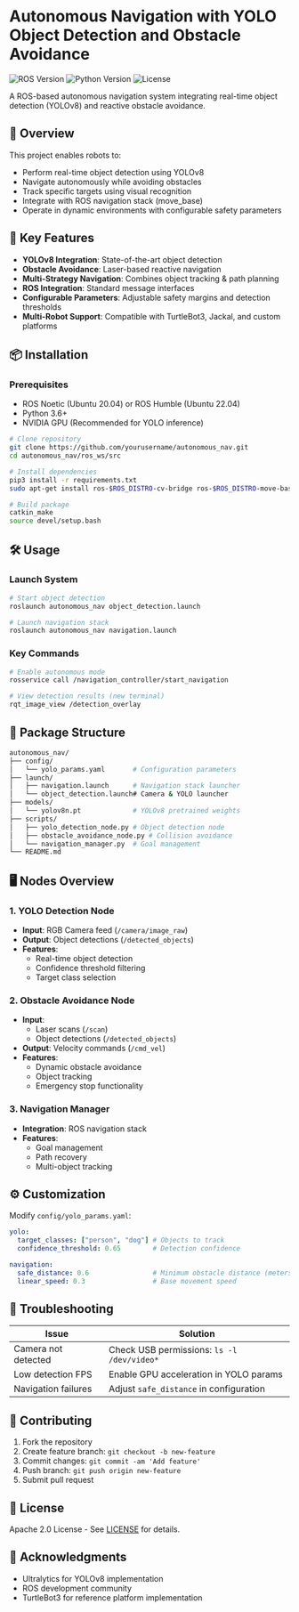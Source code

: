 # Autonomous Navigation with YOLO Object Detection and Obstacle Avoidance

![ROS Version](https://img.shields.io/badge/ROS-Noetic%20%7C%20Humble-brightgreen)
![Python Version](https://img.shields.io/badge/Python-3.6%2B-blue)
![License](https://img.shields.io/badge/License-Apache%202.0-orange)

A ROS-based autonomous navigation system integrating real-time object detection (YOLOv8) and reactive obstacle avoidance.

## 📌 Overview

This project enables robots to:
- Perform real-time object detection using YOLOv8
- Navigate autonomously while avoiding obstacles
- Track specific targets using visual recognition
- Integrate with ROS navigation stack (move_base)
- Operate in dynamic environments with configurable safety parameters

## 🚀 Key Features

- **YOLOv8 Integration**: State-of-the-art object detection
- **Obstacle Avoidance**: Laser-based reactive navigation
- **Multi-Strategy Navigation**: Combines object tracking & path planning
- **ROS Integration**: Standard message interfaces
- **Configurable Parameters**: Adjustable safety margins and detection thresholds
- **Multi-Robot Support**: Compatible with TurtleBot3, Jackal, and custom platforms

## 📦 Installation

### Prerequisites
- ROS Noetic (Ubuntu 20.04) or ROS Humble (Ubuntu 22.04)
- Python 3.6+
- NVIDIA GPU (Recommended for YOLO inference)

```bash
# Clone repository
git clone https://github.com/yourusername/autonomous_nav.git
cd autonomous_nav/ros_ws/src

# Install dependencies
pip3 install -r requirements.txt
sudo apt-get install ros-$ROS_DISTRO-cv-bridge ros-$ROS_DISTRO-move-base

# Build package
catkin_make
source devel/setup.bash
```

## 🛠️ Usage

### Launch System
```bash
# Start object detection
roslaunch autonomous_nav object_detection.launch

# Launch navigation stack
roslaunch autonomous_nav navigation.launch
```

### Key Commands
```bash
# Enable autonomous mode
rosservice call /navigation_controller/start_navigation

# View detection results (new terminal)
rqt_image_view /detection_overlay
```

## 📂 Package Structure

```bash
autonomous_nav/
├── config/
│   └── yolo_params.yaml       # Configuration parameters
├── launch/
│   ├── navigation.launch      # Navigation stack launcher
│   └── object_detection.launch# Camera & YOLO launcher
├── models/
│   └── yolov8n.pt             # YOLOv8 pretrained weights
├── scripts/
│   ├── yolo_detection_node.py # Object detection node
│   ├── obstacle_avoidance_node.py # Collision avoidance
│   └── navigation_manager.py  # Goal management
└── README.md
```

## 🖥️ Nodes Overview

### 1. YOLO Detection Node
- **Input**: RGB Camera feed (`/camera/image_raw`)
- **Output**: Object detections (`/detected_objects`)
- **Features**:
  - Real-time object detection
  - Confidence threshold filtering
  - Target class selection

### 2. Obstacle Avoidance Node
- **Input**: 
  - Laser scans (`/scan`)
  - Object detections (`/detected_objects`)
- **Output**: Velocity commands (`/cmd_vel`)
- **Features**:
  - Dynamic obstacle avoidance
  - Object tracking
  - Emergency stop functionality

### 3. Navigation Manager
- **Integration**: ROS navigation stack
- **Features**:
  - Goal management
  - Path recovery
  - Multi-object tracking

## ⚙️ Customization

Modify `config/yolo_params.yaml`:

```yaml
yolo:
  target_classes: ["person", "dog"] # Objects to track
  confidence_threshold: 0.65        # Detection confidence

navigation:
  safe_distance: 0.6                # Minimum obstacle distance (meters)
  linear_speed: 0.3                 # Base movement speed
```

## 🚨 Troubleshooting

| Issue | Solution |
|-------|----------|
| Camera not detected | Check USB permissions: `ls -l /dev/video*` |
| Low detection FPS | Enable GPU acceleration in YOLO params |
| Navigation failures | Adjust `safe_distance` in configuration |

## 🤝 Contributing

1. Fork the repository
2. Create feature branch: `git checkout -b new-feature`
3. Commit changes: `git commit -am 'Add feature'`
4. Push branch: `git push origin new-feature`
5. Submit pull request

## 📜 License

Apache 2.0 License - See [LICENSE](LICENSE) for details.

## 🙏 Acknowledgments

- Ultralytics for YOLOv8 implementation
- ROS development community
- TurtleBot3 for reference platform implementation